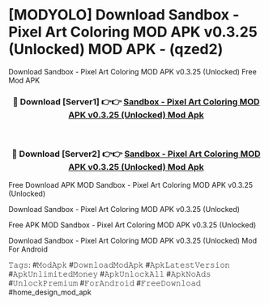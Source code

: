 # [MODYOLO] Download Sandbox - Pixel Art Coloring MOD APK v0.3.25 (Unlocked) MOD APK - (qzed2)
Download Sandbox - Pixel Art Coloring MOD APK v0.3.25 (Unlocked) Free Mod APK

<div align="center">
<h3>🔴 Download [Server1] 👉👉 <a href="https://apk-comot.site?title=Sandbox_-_Pixel_Art_Coloring_MOD_APK_v0.3.25_(Unlocked)">Sandbox - Pixel Art Coloring MOD APK v0.3.25 (Unlocked) Mod Apk</a></h3><br>

<h3>🔴 Download [Server2] 👉👉 <a href="https://apk-comot.site?title=Sandbox_-_Pixel_Art_Coloring_MOD_APK_v0.3.25_(Unlocked)">Sandbox - Pixel Art Coloring MOD APK v0.3.25 (Unlocked) Mod Apk</a></h3>
</div>


Free Download APK MOD Sandbox - Pixel Art Coloring MOD APK v0.3.25 (Unlocked)

Download Sandbox - Pixel Art Coloring MOD APK v0.3.25 (Unlocked) 

Free APK MOD Sandbox - Pixel Art Coloring MOD APK v0.3.25 (Unlocked) 

Download Sandbox - Pixel Art Coloring MOD APK v0.3.25 (Unlocked) Mod For Android

𝚃𝚊𝚐𝚜: #𝙼𝚘𝚍𝙰𝚙𝚔 #𝙳𝚘𝚠𝚗𝚕𝚘𝚊𝚍𝙼𝚘𝚍𝙰𝚙𝚔 #𝙰𝚙𝚔𝙻𝚊𝚝𝚎𝚜𝚝𝚅𝚎𝚛𝚜𝚒𝚘𝚗 #𝙰𝚙𝚔𝚄𝚗𝚕𝚒𝚖𝚒𝚝𝚎𝚍𝙼𝚘𝚗𝚎𝚢 #𝙰𝚙𝚔𝚄𝚗𝚕𝚘𝚌𝚔𝙰𝚕𝚕 #𝙰𝚙𝚔𝙽𝚘𝙰𝚍𝚜 #𝚄𝚗𝚕𝚘𝚌𝚔𝙿𝚛𝚎𝚖𝚒𝚞𝚖 #𝙵𝚘𝚛𝙰𝚗𝚍𝚛𝚘𝚒𝚍 #𝙵𝚛𝚎𝚎𝙳𝚘𝚠𝚗𝚕𝚘𝚊𝚍 #home_design_mod_apk